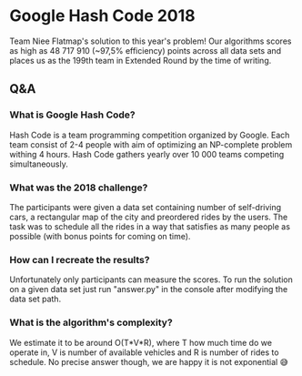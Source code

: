 # Google Hash Code 2018
Team Niee Flatmap's solution to this year's problem! Our algorithms scores as high as 48 717 910 (~97,5% efficiency) points across all data sets
and places us as the 199th team in Extended Round by the time of writing.

## Q&A
### What is Google Hash Code?
Hash Code is a team programming competition organized by Google. Each team consist of 2-4 people with aim of optimizing an NP-complete
problem withing 4 hours. Hash Code gathers yearly over 10 000 teams competing simultaneously.

### What was the 2018 challenge?
The participants were given a data set containing number of self-driving cars, a rectangular map of the city and preordered rides by the users.
The task was to schedule all the rides in a way that satisfies as many people as possible (with bonus points for coming on time).

### How can I recreate the results?
Unfortunately only participants can measure the scores. To run the solution on a given data set just run "answer.py" in the console after modifying the
data set path.

### What is the algorithm's complexity?
We estimate it to be around O(T\*V\*R), where T how much time do we operate in, V is number of available vehicles and R is number of rides to schedule.
No precise answer though, we are happy it is not exponential :sweat_smile:
